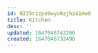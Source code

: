 ```yaml
---
id: 0235rzzpe9wyv0zjhz41mw9
title: Kitchen
desc: ''
updated: 1647046742266
created: 1647046732490
---
```



